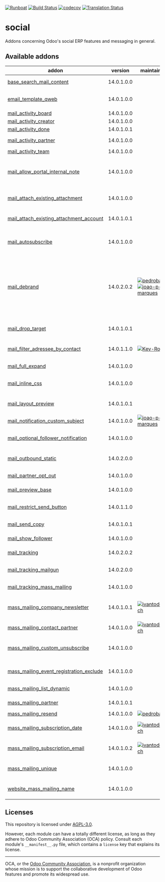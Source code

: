 
[![Runboat](https://img.shields.io/badge/runboat-Try%20me-875A7B.png)](https://runboat.odoo-community.org/builds?repo=OCA/social&target_branch=14.0)
[![Build Status](https://travis-ci.com/OCA/social.svg?branch=14.0)](https://travis-ci.com/OCA/social)
[![codecov](https://codecov.io/gh/OCA/social/branch/14.0/graph/badge.svg)](https://codecov.io/gh/OCA/social)
[![Translation Status](https://translation.odoo-community.org/widgets/social-14-0/-/svg-badge.svg)](https://translation.odoo-community.org/engage/social-14-0/?utm_source=widget)

<!-- /!\ do not modify above this line -->

# social

Addons concerning Odoo's social ERP features and messaging in general.

<!-- /!\ do not modify below this line -->

<!-- prettier-ignore-start -->

[//]: # (addons)

Available addons
----------------
addon | version | maintainers | summary
--- | --- | --- | ---
[base_search_mail_content](base_search_mail_content/) | 14.0.1.0.0 |  | Base Search Mail Content
[email_template_qweb](email_template_qweb/) | 14.0.1.0.0 |  | Use the QWeb templating mechanism for emails
[mail_activity_board](mail_activity_board/) | 14.0.1.0.0 |  | Add Activity Boards
[mail_activity_creator](mail_activity_creator/) | 14.0.1.0.0 |  | Show activities creator
[mail_activity_done](mail_activity_done/) | 14.0.1.0.1 |  | Mail Activity Done
[mail_activity_partner](mail_activity_partner/) | 14.0.1.0.0 |  | Add Partner to Activities
[mail_activity_team](mail_activity_team/) | 14.0.1.0.0 |  | Add Teams to Activities
[mail_allow_portal_internal_note](mail_allow_portal_internal_note/) | 14.0.1.0.0 |  | Portal users can access internal messages related to own or other companies
[mail_attach_existing_attachment](mail_attach_existing_attachment/) | 14.0.1.0.0 |  | Adding attachment on the object by sending this one
[mail_attach_existing_attachment_account](mail_attach_existing_attachment_account/) | 14.0.1.0.1 |  | Module to use attach existing attachment for account module
[mail_autosubscribe](mail_autosubscribe/) | 14.0.1.0.0 |  | Automatically subscribe partners to its company's business documents
[mail_debrand](mail_debrand/) | 14.0.2.0.2 | [![pedrobaeza](https://github.com/pedrobaeza.png?size=30px)](https://github.com/pedrobaeza) [![joao-p-marques](https://github.com/joao-p-marques.png?size=30px)](https://github.com/joao-p-marques) | Remove Odoo branding in sent emails Removes anchor <a href odoo.com togheder with it's parent ( for powerd by) form all the templates removes any 'odoo' that are in tempalte texts > 20characters
[mail_drop_target](mail_drop_target/) | 14.0.1.0.1 |  | Attach emails to Odoo by dragging them from your desktop
[mail_filter_adressee_by_contact](mail_filter_adressee_by_contact/) | 14.0.1.1.0 | [![Kev-Roche](https://github.com/Kev-Roche.png?size=30px)](https://github.com/Kev-Roche) | Adresses filter by partner contacts and users
[mail_full_expand](mail_full_expand/) | 14.0.1.0.0 |  | Expand mail in a big window
[mail_inline_css](mail_inline_css/) | 14.0.1.0.0 |  | Convert style tags in inline style in your mails
[mail_layout_preview](mail_layout_preview/) | 14.0.1.0.1 |  | Preview email templates in the browser
[mail_notification_custom_subject](mail_notification_custom_subject/) | 14.0.1.0.0 | [![joao-p-marques](https://github.com/joao-p-marques.png?size=30px)](https://github.com/joao-p-marques) | Apply a custom subject to mail notifications
[mail_optional_follower_notification](mail_optional_follower_notification/) | 14.0.1.0.0 |  | Choose to notify followers on mail.compose.message
[mail_outbound_static](mail_outbound_static/) | 14.0.2.0.0 |  | Allows you to configure the from header for a mail server.
[mail_partner_opt_out](mail_partner_opt_out/) | 14.0.1.0.0 |  | Add the partner's email to the blackmailed list
[mail_preview_base](mail_preview_base/) | 14.0.1.0.0 |  | Base to add more previewing options
[mail_restrict_send_button](mail_restrict_send_button/) | 14.0.1.1.0 |  | Security for Send Message Button on Chatter Area
[mail_send_copy](mail_send_copy/) | 14.0.1.0.1 |  | Send to you a copy of each mail sent by Odoo
[mail_show_follower](mail_show_follower/) | 14.0.1.0.0 |  | Show CC document followers in mails.
[mail_tracking](mail_tracking/) | 14.0.2.0.2 |  | Email tracking system for all mails sent
[mail_tracking_mailgun](mail_tracking_mailgun/) | 14.0.2.0.0 |  | Mail tracking and Mailgun webhooks integration
[mail_tracking_mass_mailing](mail_tracking_mass_mailing/) | 14.0.1.0.0 |  | Improve mass mailing email tracking
[mass_mailing_company_newsletter](mass_mailing_company_newsletter/) | 14.0.1.0.1 | [![ivantodorovich](https://github.com/ivantodorovich.png?size=30px)](https://github.com/ivantodorovich) | Easily manage partner's subscriptions to your main mailing list.
[mass_mailing_contact_partner](mass_mailing_contact_partner/) | 14.0.1.0.0 | [![ivantodorovich](https://github.com/ivantodorovich.png?size=30px)](https://github.com/ivantodorovich) | Links mailing.contacts with res.partners.
[mass_mailing_custom_unsubscribe](mass_mailing_custom_unsubscribe/) | 14.0.1.0.0 |  | Know and track (un)subscription reasons, GDPR compliant
[mass_mailing_event_registration_exclude](mass_mailing_event_registration_exclude/) | 14.0.1.0.0 |  | Link mass mailing with event for excluding recipients
[mass_mailing_list_dynamic](mass_mailing_list_dynamic/) | 14.0.1.0.0 |  | Mass mailing lists that get autopopulated
[mass_mailing_partner](mass_mailing_partner/) | 14.0.1.0.1 |  | Link partners with mass-mailing
[mass_mailing_resend](mass_mailing_resend/) | 14.0.1.0.0 | [![pedrobaeza](https://github.com/pedrobaeza.png?size=30px)](https://github.com/pedrobaeza) | Resend mass mailings
[mass_mailing_subscription_date](mass_mailing_subscription_date/) | 14.0.1.0.0 | [![ivantodorovich](https://github.com/ivantodorovich.png?size=30px)](https://github.com/ivantodorovich) | Track contact's subscription date to mailing lists
[mass_mailing_subscription_email](mass_mailing_subscription_email/) | 14.0.1.0.2 | [![ivantodorovich](https://github.com/ivantodorovich.png?size=30px)](https://github.com/ivantodorovich) | Send notification emails when contacts subscription changes.
[mass_mailing_unique](mass_mailing_unique/) | 14.0.1.0.0 |  | Avoids duplicate mailing lists and contacts
[website_mass_mailing_name](website_mass_mailing_name/) | 14.0.1.0.0 |  | Ask for name when subscribing, and create and/or link partner

[//]: # (end addons)

<!-- prettier-ignore-end -->

## Licenses

This repository is licensed under [AGPL-3.0](LICENSE).

However, each module can have a totally different license, as long as they adhere to Odoo Community Association (OCA)
policy. Consult each module's `__manifest__.py` file, which contains a `license` key
that explains its license.

----
OCA, or the [Odoo Community Association](http://odoo-community.org/), is a nonprofit
organization whose mission is to support the collaborative development of Odoo features
and promote its widespread use.
